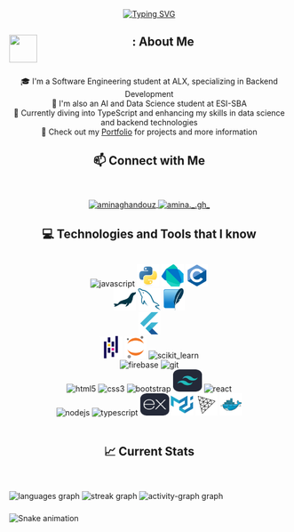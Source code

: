 <div align="center">
  <a href="https://git.io/typing-svg">
    <img src="https://readme-typing-svg.demolab.com?font=Courier+Prime&pause=1000&width=435&lines=amina+ghandouz;Software+Engineering;AI+%26+Data+Science+Student++" alt="Typing SVG" />
  </a>
</div>

<div align="center">
  
## :<img align="left" src = "https://user-images.githubusercontent.com/63050133/156777293-72a6e681-2582-4a9d-ad92-09d1181d47c7.gif" width = 50px height=50px> About Me

</br>

🎓 I'm a Software Engineering student at ALX, specializing in Backend Development  
🤖 I'm also an AI and Data Science student at ESI-SBA  
🌱 Currently diving into TypeScript and enhancing my skills in data science and backend technologies  
💼 Check out my [Portfolio](https://aminaghandouz.vercel.app) for projects and more information
</div>

<div align="center">
  
## :mailbox: Connect with Me</br>

</div>

<br />

<p align="center">
  <a href="https://www.linkedin.com/in/aminaghandouz/" target="blank">
    <img align="center" src="https://raw.githubusercontent.com/rahuldkjain/github-profile-readme-generator/master/src/images/icons/Social/linked-in-alt.svg" alt="aminaghandouz" height="30" width="40" />
  </a>
  <a href="https://instagram.com/amina._.gh_" target="blank">
    <img align="center" src="https://raw.githubusercontent.com/rahuldkjain/github-profile-readme-generator/master/src/images/icons/Social/instagram.svg" alt="amina._.gh_" height="30" width="40" />
  </a>
</p>

<div align="center">

## :computer: Technologies and Tools that I know
  
<br />

<img src="https://cdn.jsdelivr.net/gh/devicons/devicon/icons/javascript/javascript-original.svg" height="40" width="52" alt="javascript"  />
<img margin="10px" height="40" src="https://raw.githubusercontent.com/devicons/devicon/master/icons/python/python-original.svg" alt="python"/>
<img margin="10px" height="40" src="https://raw.githubusercontent.com/devicons/devicon/master/icons/dart/dart-original.svg" alt="dart"/>
<img margin="10px" height="40" src="https://raw.githubusercontent.com/devicons/devicon/master/icons/c/c-original.svg" alt="c"/>

<br />

<img margin="10px" height="40" src="https://raw.githubusercontent.com/devicons/devicon/master/icons/mariadb/mariadb-original.svg" alt="mariadb"/>
<img margin="10px" height="40" src="https://raw.githubusercontent.com/devicons/devicon/master/icons/mysql/mysql-original.svg" alt="mysql"/>
<img margin="10px" height="40" src="https://raw.githubusercontent.com/devicons/devicon/master/icons/sqlite/sqlite-original.svg" alt="sqlite"/>

<br />

<img margin="10px" height="40" src="https://raw.githubusercontent.com/devicons/devicon/master/icons/flutter/flutter-original.svg" alt="flutter"/>

<br />

<img margin="10px" height="40" src="https://raw.githubusercontent.com/devicons/devicon/2ae2a900d2f041da66e950e4d48052658d850630/icons/pandas/pandas-original.svg" alt="pandas"/>
<img margin="10px" height="40" src="https://raw.githubusercontent.com/devicons/devicon/2ae2a900d2f041da66e950e4d48052658d850630/icons/jupyter/jupyter-original.svg" alt="jupyter"/>
<img margin="10px" height="40" src="https://upload.wikimedia.org/wikipedia/commons/0/05/Scikit_learn_logo_small.svg" alt="scikit_learn"/>

<br />

<img src="https://cdn.jsdelivr.net/gh/devicons/devicon/icons/firebase/firebase-plain.svg" height="40" width="52" alt="firebase"/>
<img src="https://cdn.jsdelivr.net/gh/devicons/devicon/icons/git/git-original.svg" height="40" width="52" alt="git"  />

<br />

<img src="https://cdn.jsdelivr.net/gh/devicons/devicon/icons/html5/html5-original.svg" height="40" width="52" alt="html5"  />
<img src="https://cdn.jsdelivr.net/gh/devicons/devicon/icons/css3/css3-original.svg" height="40" width="52" alt="css3"  />
<img src="https://cdn.jsdelivr.net/gh/devicons/devicon/icons/bootstrap/bootstrap-original.svg" height="40" width="52" alt="bootstrap"  />
<img src="https://raw.githubusercontent.com/tandpfun/skill-icons/main/icons/TailwindCSS-Dark.svg" height="40" width="52" alt="tailwindcss"  />
<img src="https://cdn.jsdelivr.net/gh/devicons/devicon/icons/react/react-original.svg" height="40" width="52" alt="react"  />

<br /> 

<img src="https://cdn.jsdelivr.net/gh/devicons/devicon/icons/nodejs/nodejs-original.svg" height="40" width="52" alt="nodejs"  />
<img src="https://cdn.jsdelivr.net/gh/devicons/devicon/icons/typescript/typescript-original.svg" height="40" width="52" alt="typescript"  />
<img src="https://raw.githubusercontent.com/tandpfun/skill-icons/main/icons/ExpressJS-Dark.svg" height="40" width="52" alt="express"  /> 
<img margin="10px" height="40" src="https://raw.githubusercontent.com/devicons/devicon/master/icons/materialui/materialui-original.svg" alt="materialui"/>
<img margin="10px" height="40" src="https://raw.githubusercontent.com/devicons/devicon/master/icons/threejs/threejs-original.svg" alt="threejs"/>
<img margin="10px" height="40" src="https://raw.githubusercontent.com/devicons/devicon/2ae2a900d2f041da66e950e4d48052658d850630/icons/docker/docker-original.svg" alt="docker"/>
  
</div>

</div>
<br />

<div align="center">
  
 ## :chart_with_upwards_trend: Current Stats
</br>
</div>
<br />

<img src="https://github-readme-stats.vercel.app/api/top-langs?username=amaliahm&locale=en&hide_title=false&layout=compact&card_width=320&langs_count=5&theme=dracula&hide_border=false&order=2" height="150" alt="languages graph"  />
<img src="https://streak-stats.demolab.com?user=amaliahm&locale=en&mode=daily&theme=dracula&hide_border=false&border_radius=5&order=3" height="150" alt="streak graph"  />
<img src="https://github-readme-activity-graph.vercel.app/graph?username=amaliahm&radius=16&theme=react&area=true&order=5" height="300" alt="activity-graph graph"  />

###

<img src="https://raw.githubusercontent.com/amaliahm/amaliahm/output/snake.svg" alt="Snake animation" />



